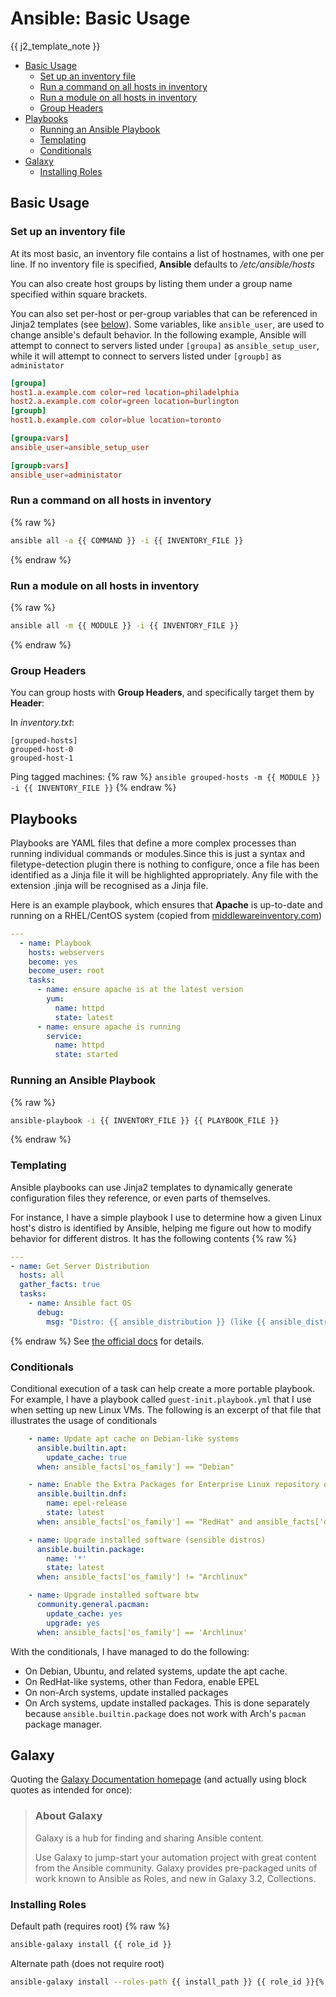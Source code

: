 <!--
SPDX-FileCopyrightText: 2021 - 2025 Eli Array Minkoff

SPDX-License-Identifier: CC-BY-SA-4.0
-->

# Ansible: Basic Usage

{{ j2_template_note }}

<!-- vim-markdown-toc GitLab -->

* [Basic Usage](#basic-usage)
  * [Set up an inventory file](#set-up-an-inventory-file)
  * [Run a command on all hosts in inventory](#run-a-command-on-all-hosts-in-inventory)
  * [Run a module on all hosts in inventory](#run-a-module-on-all-hosts-in-inventory)
  * [Group Headers](#group-headers)
* [Playbooks](#playbooks)
  * [Running an Ansible Playbook](#running-an-ansible-playbook)
  * [Templating](#templating)
  * [Conditionals](#conditionals)
* [Galaxy](#galaxy)
  * [Installing Roles](#installing-roles)

<!-- vim-markdown-toc -->

## Basic Usage

### Set up an inventory file

At its most basic, an inventory file contains a list of hostnames, with one per line. If no inventory file is specified, **Ansible** defaults to */etc/ansible/hosts*

You can also create host groups by listing them under a group name specified within square brackets.

You can also set per-host or per-group variables that can be referenced in Jinja2 templates (see [below](#templating)). Some variables, like `ansible_user`, are used to change ansible's default behavior. In the following example, Ansible will attempt to connect to servers listed under `[groupa]` as `ansible_setup_user`, while it will attempt to connect to servers listed under `[groupb]` as `administator`

```conf
[groupa]
host1.a.example.com color=red location=philadelphia
host2.a.example.com color=green location=burlington
[groupb]
host1.b.example.com color=blue location=toronto

[groupa:vars]
ansible_user=ansible_setup_user

[groupb:vars]
ansible_user=administator
```

### Run a command on all hosts in inventory
{% raw %}
```sh
ansible all -a {{ COMMAND }} -i {{ INVENTORY_FILE }}
```
{% endraw %}
### Run a module on all hosts in inventory
{% raw %}
```sh
ansible all -m {{ MODULE }} -i {{ INVENTORY_FILE }}
```
{% endraw %}

### Group Headers

You can group hosts with **Group Headers**, and specifically target them by **Header**:

In *inventory.txt*:

```plaintext
[grouped-hosts]
grouped-host-0
grouped-host-1
```
Ping tagged machines:
{% raw %}
`ansible grouped-hosts -m {{ MODULE }} -i {{ INVENTORY_FILE }}`
{% endraw %}
## Playbooks

Playbooks are YAML files that define a more complex processes than running individual commands or modules.Since this is just a syntax and filetype-detection plugin there is nothing to configure, once a file has been identified as a Jinja file it will be highlighted appropriately. Any file with the extension .jinja will be recognised as a Jinja file.

Here is an example playbook, which ensures that **Apache** is up-to-date and running on a RHEL/CentOS system (copied from [middlewareinventory.com](https://www.middlewareinventory.com/blog/ansible-playbook-example/#Ansible_Playbook_Example))

```yaml
---
  - name: Playbook
    hosts: webservers
    become: yes
    become_user: root
    tasks:
      - name: ensure apache is at the latest version
        yum:
          name: httpd
          state: latest
      - name: ensure apache is running
        service:
          name: httpd
          state: started
```

### Running an Ansible Playbook
{% raw %}
```sh
ansible-playbook -i {{ INVENTORY_FILE }} {{ PLAYBOOK_FILE }}
```
{% endraw %}
### Templating

Ansible playbooks can use Jinja2 templates to dynamically generate configuration files they reference, or even parts of themselves.

For instance, I have a simple playbook I use to determine how a given Linux host's distro is identified by Ansible, helping me figure out how to modify behavior for different distros. It has the following contents
{% raw %}
```yaml
---
- name: Get Server Distribution
  hosts: all
  gather_facts: true
  tasks:
    - name: Ansible fact OS
      debug:
        msg: "Distro: {{ ansible_distribution }} (like {{ ansible_distribution_file_variety }}); Distro Family: {{ ansible_os_family }}"
```
{% endraw %}
See [the official docs](https://docs.ansible.com/ansible/latest/playbook_guide/playbooks_templating.html) for details.

### Conditionals

Conditional execution of a task can help create a more portable playbook. For example, I have a playbook called `guest-init.playbook.yml` that I use when setting up new Linux VMs. The following is an excerpt of that file that illustrates the usage of conditionals

```yaml
    - name: Update apt cache on Debian-like systems
      ansible.builtin.apt:
        update_cache: true
      when: ansible_facts['os_family'] == "Debian"

    - name: Enable the Extra Packages for Enterprise Linux repository on RHEL-like systems
      ansible.builtin.dnf:
        name: epel-release
        state: latest
      when: ansible_facts['os_family'] == "RedHat" and ansible_facts['distribution'] != "Fedora"

    - name: Upgrade installed software (sensible distros)
      ansible.builtin.package:
        name: '*'
        state: latest
      when: ansible_facts['os_family'] != "Archlinux"

    - name: Upgrade installed software btw
      community.general.pacman:
        update_cache: yes
        upgrade: yes
      when: ansible_facts['os_family'] == 'Archlinux'
```

With the conditionals, I have managed to do the following:
* On Debian, Ubuntu, and related systems, update the apt cache.
* On RedHat-like systems, other than Fedora, enable EPEL
* On non-Arch systems, update installed packages
* On Arch systems, update installed packages. This is done separately because `ansible.builtin.package` does not work with Arch's `pacman` package manager.

## Galaxy

Quoting the [Galaxy Documentation homepage](https://galaxy.ansible.com/docs/) (and actually using block quotes as intended for once):

> ### About Galaxy
>
> Galaxy is a hub for finding and sharing Ansible content.
>
> Use Galaxy to jump-start your automation project with great content from the Ansible community. Galaxy provides pre-packaged units of work known to Ansible as Roles, and new in Galaxy 3.2, Collections.

### Installing Roles

Default path (requires root)
{% raw %}
```sh
ansible-galaxy install {{ role_id }}
```

Alternate path (does not require root)

```sh
ansible-galaxy install --roles-path {{ install_path }} {{ role_id }}{% endraw %}
```
